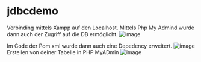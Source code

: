 # jdbcdemo
Verbinding mittels Xampp auf den Localhost. Mittels Php My Admind wurde dann auch der Zugriff auf die DB ermöglicht.
![image](https://user-images.githubusercontent.com/85675109/157409880-d54f22d0-4648-4461-af70-29d092125544.png)<br />

Im Code der Pom.xml wurde dann auch eine Depedency erweitert. 
![image](https://user-images.githubusercontent.com/85675109/157410219-354c984b-129c-4c98-93da-ea835f39db5d.png)<br />
Erstellen von deiner Tabelle in PHP MyADmin
![image](https://user-images.githubusercontent.com/85675109/157429439-8bf33df3-7f03-4fd6-afd6-bab2f595ba17.png)
